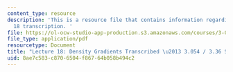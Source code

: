 ```yaml
---
content_type: resource
description: 'This is a resource file that contains information regarding lecture
  18 transcription. '
file: https://ol-ocw-studio-app-production.s3.amazonaws.com/courses/3-054-cellular-solids-structure-properties-and-applications-spring-2015/8ae7c583c8706504f86764b058b494c2_MIT3_054S15_L18_dens_trans.pdf
file_type: application/pdf
resourcetype: Document
title: "Lecture 18: Density Gradients Transcribed \u2013 3.054 / 3.36 Spring 2015"
uid: 8ae7c583-c870-6504-f867-64b058b494c2
---
```

